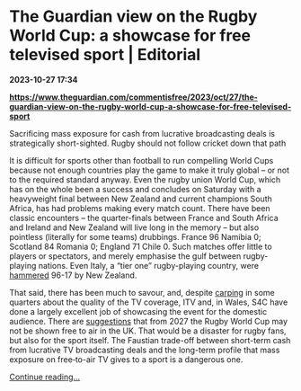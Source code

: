 # The Guardian view on the Rugby World Cup: a showcase for free televised sport | Editorial

**2023-10-27 17:34**

**https://www.theguardian.com/commentisfree/2023/oct/27/the-guardian-view-on-the-rugby-world-cup-a-showcase-for-free-televised-sport**

Sacrificing mass exposure for cash from lucrative broadcasting deals is strategically short-sighted. Rugby should not follow cricket down that path

It is difficult for sports other than football to run compelling World Cups because not enough countries play the game to make it truly global – or not to the required standard anyway. Even the rugby union World Cup, which has on the whole been a success and concludes on Saturday with a heavyweight final between New Zealand and current champions South Africa, has had problems making every match count. There have been classic encounters – the quarter-finals between France and South Africa and Ireland and New Zealand will live long in the memory – but also pointless (literally for some teams) drubbings. France 96 Namibia 0; Scotland 84 Romania 0; England 71 Chile 0. Such matches offer little to players or spectators, and merely emphasise the gulf between rugby-playing nations. Even Italy, a “tier one” rugby-playing country, were [hammered](https://www.bbc.co.uk/sport/rugby-union/66967986) 96-17 by New Zealand.

That said, there has been much to savour, and, despite [carping](https://www.cityam.com/itv-offering-at-rugby-world-cup-isnt-good-enough-they-must-do-better/) in some quarters about the quality of the TV coverage, ITV and, in Wales, S4C have done a largely excellent job of showcasing the event for the domestic audience. There are [suggestions](https://www.planetrugby.com/news/world-rugby-slammed-for-horrendous-idea-to-move-world-cups-off-free-to-air-channels) that from 2027 the Rugby World Cup may not be shown free to air in the UK. That would be a disaster for rugby fans, but also for the sport itself. The Faustian trade-off between short-term cash from lucrative TV broadcasting deals and the long-term profile that mass exposure on free‑to-air TV gives to a sport is a dangerous one.

[Continue reading...](https://www.theguardian.com/commentisfree/2023/oct/27/the-guardian-view-on-the-rugby-world-cup-a-showcase-for-free-televised-sport)